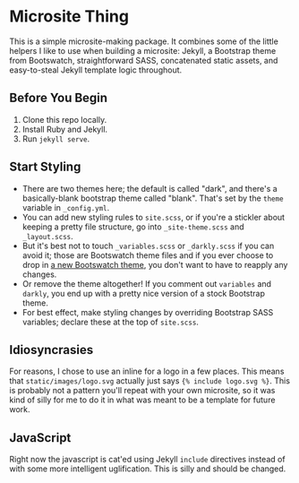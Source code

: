 # Microsite Thing

This is a simple microsite-making package. It combines some of the little helpers
I like to use when building a microsite: Jekyll, a Bootstrap theme from Bootswatch,
straightforward SASS, concatenated static assets, and easy-to-steal Jekyll template
logic throughout.

## Before You Begin

1. Clone this repo locally.
1. Install Ruby and Jekyll.
1. Run `jekyll serve`.

## Start Styling

* There are two themes here; the default is called "dark", and there's a
basically-blank bootstrap theme called "blank". That's set by the `theme`
variable in `_config.yml`.
* You can add new styling rules to `site.scss`, or if you're a stickler about
keeping a pretty file structure, go into `_site-theme.scss`
and `_layout.scss`.
* But it's best not to touch `_variables.scss` or `_darkly.scss` if you can
avoid it; those are Bootswatch theme files and if you ever choose to drop in
[a new Bootswatch theme](https://bootswatch.com/), you don't want to have to reapply any changes.
* Or remove the theme altogether! If you comment out `variables` and `darkly`, you end up
with a pretty nice version of a stock Bootstrap theme.
* For best effect, make styling changes by overriding Bootstrap SASS variables;
declare these at the top of `site.scss`.

## Idiosyncrasies

For reasons, I chose to use an inline for a logo in a few places. This means that
`static/images/logo.svg` actually just says `{% include logo.svg %}`. This is probably not a pattern
you'll repeat with your own microsite, so it was kind of silly for me to do it
in what was meant to be a template for future work. 

## JavaScript

Right now the javascript is cat'ed using Jekyll `include` directives instead of
with some more intelligent uglification. This is silly and should be changed.
